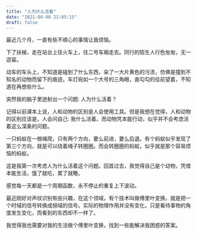 ```yaml
---
title: "人为什么活着"
date: "2021-04-08 21:05:15"
draft: false
---
```



最近几个月，一直有些不顺心的事情让我烦恼。

下了扶梯，走在站台上往火车上，往二号车厢走去。同行的陌生人行色匆匆，无一逗留。

动车的车头上，不知道是碰到了什么东西，染了一大片黄色的污渍，仿佛是撞到不知名的动物而留下的痕迹。车灯宛如一个大号的三角眼，直勾勾的往前望着，不知道在再想些什么。

突然我的脑子里迸射出一个问题: 人为什么活着？

记得以前课本上说，人和动物的区别是人会使用工具。但是我想在觉得，人和动物的区别应该是，人会问自己: 我什么活着。而动物凭本能行动，似乎并不会考虑活着这么深奥的问题。

一只蚂蚁在一根绳爬，只有两个方向，要么前进，要么后退。有个蚂蚁似乎发现了第三个方向，就是可以绕着绳子转圈圈。而会转圈圈的蚂蚁，似乎就是那个容易烦恼的蚂蚁。

这是我第一次考虑人为什么活着这个问题。回首过去，我觉得自己是个动物，凭借本能生活，饿了就吃，累了就睡。

感觉每一天都是一个周期函数，永不停止的重复上下波动。

最近刚好对声纹识别有些兴趣，在这个领域，有个技术叫做傅里叶变换。就是把一个时域的信号转换成频域的信号。实际的物理作用并没有变化，只是看待事物的角度发生变化，而看到的东西却不一样了。

我觉得我也需要对我的生活做个傅里叶变换，找到一些能解决我困惑的答案。